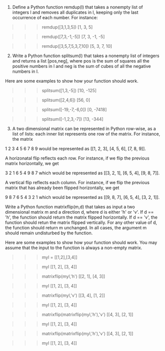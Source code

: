 1. Define a Python function remdup(l) that takes a nonempty list of integers l and removes all duplicates in l, keeping only the last occurrence of each number. For instance:

>>> remdup([3,1,3,5])
[1, 3, 5]

>>> remdup([7,3,-1,-5])
[7, 3, -1, -5]

>>> remdup([3,5,7,5,3,7,10])
[5, 3, 7, 10]

2. Write a Python function splitsum(l) that takes a nonempty list of integers and returns a list [pos,neg], where pos is the sum of squares all the positive numbers in l and neg is the sum of cubes of all the negative numbers in l.

Here are some examples to show how your function should work.

>>> splitsum([1,3,-5])
[10, -125]

>>> splitsum([2,4,6])
[56, 0]

>>> splitsum([-19,-7,-6,0])
[0, -7418]

>>> splitsum([-1,2,3,-7])
[13, -344]


3. A two dimensional matrix can be represented in Python row-wise, as a list of lists: each inner list represents one row of the matrix. For instance, the matrix

1  2  3
4  5  6 
7  8  9
would be represented as [[1, 2, 3], [4, 5, 6], [7, 8, 9]].

A horizonatal flip reflects each row. For instance, if we flip the previous matrix horizontally, we get

3  2  1
6  5  4 
9  8  7
which would be represented as [[3, 2, 1], [6, 5, 4], [9, 8, 7]].

A vertical flip reflects each column. For instance, if we flip the previous matrix that has already been flipped horizontally, we get

9  8  7
6  5  4 
3  2  1
which would be represented as [[9, 8, 7], [6, 5, 4], [3, 2, 1]].

Write a Python function matrixflip(m,d) that takes as input a two dimensional matrix m and a direction d, where d is either 'h' or 'v'. If d == 'h', the function should return the matrix flipped horizontally. If d == 'v', the function should retun the matrix flipped vertically. For any other value of d, the function should return m unchanged. In all cases, the argument m should remain undisturbed by the function.

Here are some examples to show how your function should work. You may assume that the input to the function is always a non-empty matrix.

>>> myl = [[1,2],[3,4]]

>>> myl
[[1, 2], [3, 4]]  

>>> matrixflip(myl,'h')
[[2, 1], [4, 3]]

>>> myl
[[1, 2], [3, 4]]  

>>> matrixflip(myl,'v')
[[3, 4], [1, 2]]  

>>> myl
[[1, 2], [3, 4]]  

>>> matrixflip(matrixflip(myl,'h'),'v')
[[4, 3], [2, 1]]

>>> myl
[[1, 2], [3, 4]]  

>>> matrixflip(matrixflip(myl,'h'),'v')
[[4, 3], [2, 1]]

>>> myl
[[1, 2], [3, 4]] 
